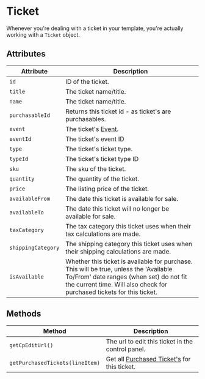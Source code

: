 # Ticket
Whenever you're dealing with a ticket in your template, you're actually working with a `Ticket` object.

## Attributes

Attribute | Description
--- | ---
`id` | ID of the ticket.
`title` | The ticket name/title.
`name` | The ticket name/title.
`purchasableId` | Returns this ticket id - as ticket's are purchasables.
`event` | The ticket's [Event](docs:developers/event).
`eventId` | The ticket's event ID
`type` | The ticket's ticket type.
`typeId` | The ticket's ticket type ID
`sku` | The sku of the ticket.
`quantity` | The quantity of the ticket.
`price` | The listing price of the ticket.
`availableFrom` | The date this ticket is available for sale.
`availableTo` | The date this ticket will no longer be available for sale.
`taxCategory` | The tax category this ticket uses when their tax calculations are made.
`shippingCategory` | The shipping category this ticket uses when their shipping calculations are made.
`isAvailable` | Whether this ticket is available for purchase. This will be true, unless the 'Available To/From' date ranges (when set) do not fit the current time. Will also check for purchased tickets for this ticket.

## Methods

Method | Description
--- | ---
`getCpEditUrl()` | The url to edit this ticket in the control panel.
`getPurchasedTickets(lineItem)` | Get all [Purchased Ticket's](docs:developers/purchased-ticket) for this ticket.
